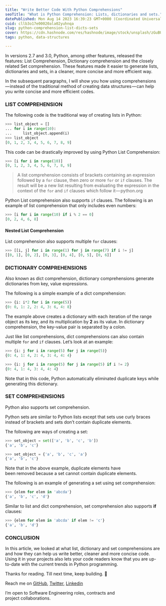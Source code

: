 ```yaml
---
title: "Write Better Code With Python Comprehensions"
seoTitle: "What is Python Comprehension: Lists, dictionaries and sets."
datePublished: Mon Aug 14 2023 16:39:23 GMT+0000 (Coordinated Universal Time)
cuid: cllb3o17e00020ala02yuhnqa
slug: python-comprehension-list-dicts-sets
cover: https://cdn.hashnode.com/res/hashnode/image/stock/unsplash/zGuBURGGmdY/upload/130ede51a665e0e48ab3b372c0541f34.jpeg
tags: python, data-structures

---
```


In versions 2.7 and 3.0, Python, among other features, released the features: List Comprehension, Dictionary comprehension and the closely related Set comprehension. These features made it easier to generate lists, dictionaries and sets, in a cleaner, more concise and more efficient way.

In the subsequent paragraphs, I will show you how using comprehensions — instead of the traditional method of creating data structures — can help you write concise and more efficient codes.

### LIST COMPREHENSION

The following code is the traditional way of creating lists in Python:

```python
>>> list_object = []
... for i in range(10):
...     list_object.append(i)
>>> list_object
[0, 1, 2, 3, 4, 5, 6, 7, 8, 9]
```

This code can be drastically improved by using Python List Comprehension:

```python
>>> [i for i in range(10)]
[0, 1, 2, 3, 4, 5, 6, 7, 8, 9]
```

> A list comprehension consists of brackets containing an expression followed by a `for` clause, then zero or more `for` or `if` clauses. The result will be a new list resulting from evaluating the expression in the context of the `for` and `if` clauses which follow it — python.org

Python List comprehension also supports `if` clauses. The following is an example of list comprehension that only includes even numbers:

```python
>>> [i for i in range(10) if i % 2 == 0]
[0, 2, 4, 6, 8]
```

#### Nested List Comprehension

List comprehension also supports multiple `for` clauses:

```python
>>> [[i, j] for i in range(1) for j in range(7) if i != j]
[[0, 1], [0, 2], [0, 3], [0, 4], [0, 5], [0, 6]]
```

### DICTIONARY COMPREHENSIONS

Also known as dict comprehension, dictionary comprehensions generate dictionaries from key, value expressions.

The following is a simple example of a dict comprehension:

```python
>>> {i: i*2 for i in range(5)}
{0: 0, 1: 2, 2: 4, 3: 6, 4: 8}
```

The example above creates a dictionary with each iteration of the range object as its key, and its multiplication by **2** as its value. In dictionary comprehension, the key-value pair is separated by a colon.

Just like list comprehensions, dict comprehensions can also contain multiple `for` and `if` clauses. Let’s look at an example:

```python
>>> {i: j for i in range(5) for j in range(5)}
{0: 4, 1: 4, 2: 4, 3: 4, 4: 4}

>>> {i: j for i in range(5) for j in range(5) if i != 2}
{0: 4, 1: 4, 3: 4, 4: 4}
```

Note that in this code, Python automatically eliminated duplicate keys while generating this dictionary.

### SET COMPREHENSIONS

Python also supports set comprehension.

Python sets are similar to Python lists except that sets use curly braces instead of brackets and sets don’t contain duplicate elements.

The following are ways of creating a set:

```python
>>> set_object = set(['a', 'b', 'c', 'b'])
{'a', 'b', 'c'}

>>> set_object = {'a', 'b', 'c', 'a'}
{'a', 'b', 'c'}
```

Note that in the above example, duplicate elements have been removed because a set cannot contain duplicate elements.

The following is an example of generating a set using set comprehension:

```python
>>> {elem for elem in 'abcda'}
{'a', 'b', 'c', 'd'}
```

Similar to list and dict comprehension, set comprehension also supports **if** clauses:

```python
>>> {elem for elem in 'abcda' if elem != 'c'}
{'a', 'b', 'd'}
```

### CONCLUSION

In this article, we looked at what list, dictionary and set comprehensions are and how they can help us write better, cleaner and more concise code. Using it in your projects also lets your code readers know that you are up-to-date with the current trends in Python programming.

Thanks for reading. Till next time, keep building. 🚀

Reach me on [GitHub](https://github.com/Dheelyte), [Twitter](https://twitter.com/DelightGbolahan), [Linkedin](https://www.linkedin.com/in/delight-olagbuji)

I’m open to Software Engineering roles, contracts and project collaborations.